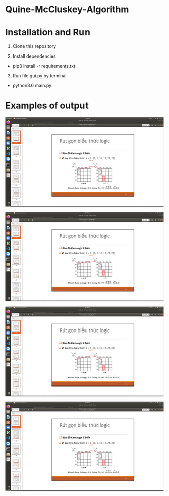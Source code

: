 # Quine-McCluskey-Algorithm

# Installation and Run

  1. Clone this repository

  2. Install dependencies
   + pip3 install -r requirements.txt
  
  3. Run file gui.py by terminal 
   + python3.6 main.py
 
 # Examples of output
  
  ![Example 1](https://github.com/congdaoduy298/Quine-McCluskey-Algorithm/blob/master/image/Screenshot%20from%202020-05-09%2000-46-30.png)
  
  ![Example 2](https://github.com/congdaoduy298/Quine-McCluskey-Algorithm/blob/master/image/Screenshot%20from%202020-05-09%2000-46-30.png)
  
  ![Example 2](https://github.com/congdaoduy298/Quine-McCluskey-Algorithm/blob/master/image/Screenshot%20from%202020-05-09%2000-46-30.png)
  
  ![Example 2](https://github.com/congdaoduy298/Quine-McCluskey-Algorithm/blob/master/image/Screenshot%20from%202020-05-09%2000-46-30.png)
